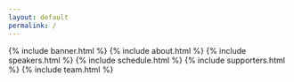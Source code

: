 ```yaml
---
layout: default
permalink: /
---
```


{% include banner.html %}
{% include about.html %}
{% include speakers.html %}
{% include schedule.html %}
{% include supporters.html %}
{% include team.html %}

